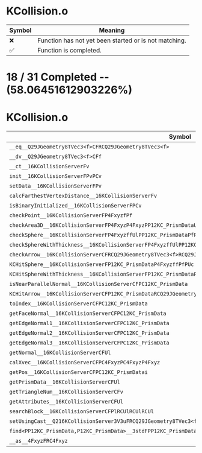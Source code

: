 # KCollision.o
| Symbol | Meaning 
| ------------- | ------------- 
| :x: | Function has not yet been started or is not matching. 
| :white_check_mark: | Function is completed. 


# 18 / 31 Completed -- (58.06451612903226%)
# KCollision.o
| Symbol | Decompiled? |
| ------------- | ------------- |
| `__eq__Q29JGeometry8TVec3<f>CFRCQ29JGeometry8TVec3<f>` | :x: |
| `__dv__Q29JGeometry8TVec3<f>CFf` | :x: |
| `__ct__16KCollisionServerFv` | :white_check_mark: |
| `init__16KCollisionServerFPvPCv` | :white_check_mark: |
| `setData__16KCollisionServerFPv` | :white_check_mark: |
| `calcFarthestVertexDistance__16KCollisionServerFv` | :x: |
| `isBinaryInitialized__16KCollisionServerFPCv` | :white_check_mark: |
| `checkPoint__16KCollisionServerFP4FxyzfPf` | :x: |
| `checkArea3D__16KCollisionServerFP4FxyzP4FxyzPP12KC_PrismDataUl` | :x: |
| `checkSphere__16KCollisionServerFP4FxyzffUlPP12KC_PrismDataPfPUc` | :x: |
| `checkSphereWithThickness__16KCollisionServerFP4FxyzffUlPP12KC_PrismDataPfPUcf` | :x: |
| `checkArrow__16KCollisionServerCFRCQ29JGeometry8TVec3<f>RCQ29JGeometry8TVec3<f>PfPUcPUlPP12KC_PrismDataUl` | :x: |
| `KCHitSphere__16KCollisionServerFP12KC_PrismDataP4FxyzffPfPUc` | :x: |
| `KCHitSphereWithThickness__16KCollisionServerFP12KC_PrismDataP4FxyzffPfPUcf` | :x: |
| `isNearParallelNormal__16KCollisionServerCFPC12KC_PrismData` | :white_check_mark: |
| `KCHitArrow__16KCollisionServerCFP12KC_PrismDataRCQ29JGeometry8TVec3<f>RCQ29JGeometry8TVec3<f>PfPUc` | :x: |
| `toIndex__16KCollisionServerCFPC12KC_PrismData` | :white_check_mark: |
| `getFaceNormal__16KCollisionServerCFPC12KC_PrismData` | :white_check_mark: |
| `getEdgeNormal1__16KCollisionServerCFPC12KC_PrismData` | :white_check_mark: |
| `getEdgeNormal2__16KCollisionServerCFPC12KC_PrismData` | :white_check_mark: |
| `getEdgeNormal3__16KCollisionServerCFPC12KC_PrismData` | :white_check_mark: |
| `getNormal__16KCollisionServerCFUl` | :white_check_mark: |
| `calXvec__16KCollisionServerCFPC4FxyzPC4FxyzP4Fxyz` | :white_check_mark: |
| `getPos__16KCollisionServerCFPC12KC_PrismDatai` | :white_check_mark: |
| `getPrismData__16KCollisionServerCFUl` | :white_check_mark: |
| `getTriangleNum__16KCollisionServerCFv` | :white_check_mark: |
| `getAttributes__16KCollisionServerCFUl` | :white_check_mark: |
| `searchBlock__16KCollisionServerCFPlRCUlRCUlRCUl` | :x: |
| `setUsingCast__Q216KCollisionServer3V3uFRCQ29JGeometry8TVec3<f>` | :white_check_mark: |
| `find<PP12KC_PrismData,P12KC_PrismData>__3stdFPP12KC_PrismDataPP12KC_PrismDataRCP12KC_PrismData_PP12KC_PrismData` | :x: |
| `__as__4FxyzFRC4Fxyz` | :white_check_mark: |
